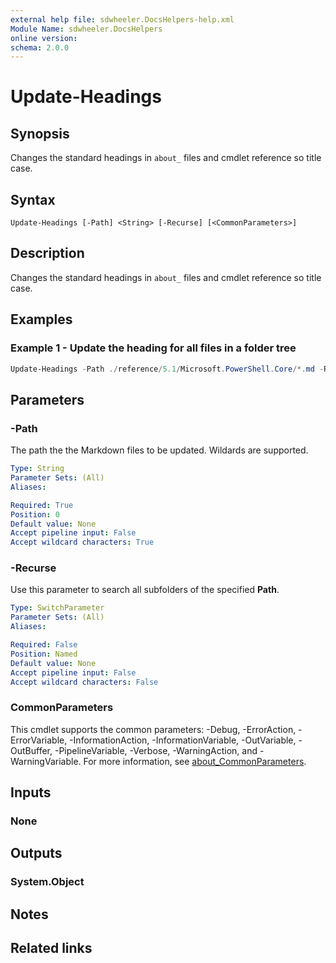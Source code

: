 ```yaml
---
external help file: sdwheeler.DocsHelpers-help.xml
Module Name: sdwheeler.DocsHelpers
online version:
schema: 2.0.0
---
```


# Update-Headings

## Synopsis
Changes the standard headings in `about_` files and cmdlet reference so title case.

## Syntax

```
Update-Headings [-Path] <String> [-Recurse] [<CommonParameters>]
```

## Description

Changes the standard headings in `about_` files and cmdlet reference so title case.

## Examples

### Example 1 - Update the heading for all files in a folder tree

```powershell
Update-Headings -Path ./reference/5.1/Microsoft.PowerShell.Core/*.md -Recurse
```

## Parameters

### -Path

The path the the Markdown files to be updated. Wildards are supported.

```yaml
Type: String
Parameter Sets: (All)
Aliases:

Required: True
Position: 0
Default value: None
Accept pipeline input: False
Accept wildcard characters: True
```

### -Recurse

Use this parameter to search all subfolders of the specified **Path**.

```yaml
Type: SwitchParameter
Parameter Sets: (All)
Aliases:

Required: False
Position: Named
Default value: None
Accept pipeline input: False
Accept wildcard characters: False
```

### CommonParameters

This cmdlet supports the common parameters: -Debug, -ErrorAction, -ErrorVariable,
-InformationAction, -InformationVariable, -OutVariable, -OutBuffer, -PipelineVariable, -Verbose,
-WarningAction, and -WarningVariable. For more information, see
[about_CommonParameters](http://go.microsoft.com/fwlink/?LinkID=113216).

## Inputs

### None

## Outputs

### System.Object

## Notes

## Related links
